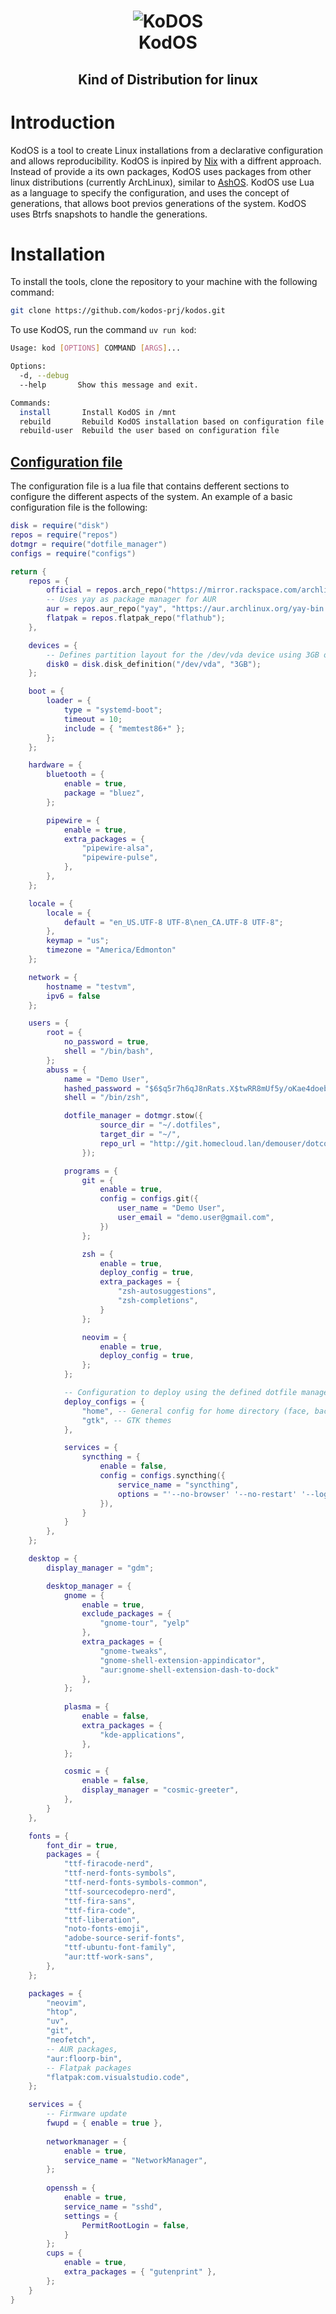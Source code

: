 <h1 align="center">
  <img src="docs/KoDOS.svg" alt="KoDOS">
  <br />
  <b>KodOS</b>
</h1>
  <h2 align="center">Kind of Distribution for linux</h2 >

# Introduction

KodOS is a tool to create Linux installations from a declarative configuration and allows reproducibility. KodOS is inpired by [Nix](https://nixos.org/) with a diffrent approach. Instead of provide a its own packages, KodOS uses packages from other linux distributions (currently ArchLinux), similar to [AshOS](https://github.com/ashos/ashos). KodOS use Lua as a language to specify the configuration, and uses the concept of generations, that allows boot previos generations of the system. KodOS uses Btrfs snapshots to handle the generations.

# Installation

To install the tools, clone the repository to your machine with the following command:

```bash
git clone https://github.com/kodos-prj/kodos.git
```

To use KodOS, run the command `uv run kod`:

```bash
Usage: kod [OPTIONS] COMMAND [ARGS]...

Options:
  -d, --debug
  --help       Show this message and exit.

Commands:
  install       Install KodOS in /mnt
  rebuild       Rebuild KodOS installation based on configuration file
  rebuild-user  Rebuild the user based on configuration file
```

## [Configuration file](#configuration)
The configuration file is a lua file that contains defferent sections to configure the different aspects of the system. An example of a basic configuration file is the following:

```lua
disk = require("disk")
repos = require("repos")
dotmgr = require("dotfile_manager")
configs = require("configs")

return {
    repos = {
        official = repos.arch_repo("https://mirror.rackspace.com/archlinux");
        -- Uses yay as package manager for AUR
        aur = repos.aur_repo("yay", "https://aur.archlinux.org/yay-bin.git");
        flatpak = repos.flatpak_repo("flathub");
    },

    devices = {
        -- Defines partition layout for the /dev/vda device using 3GB of swap
        disk0 = disk.disk_definition("/dev/vda", "3GB");
    };

    boot = {
        loader = {
            type = "systemd-boot";
            timeout = 10;
            include = { "memtest86+" };
        };
    };

    hardware = {
        bluetooth = {
            enable = true,
            package = "bluez",
        };

        pipewire = {
            enable = true,
            extra_packages = {
                "pipewire-alsa",
                "pipewire-pulse",
            },
        },
    };

    locale = {
        locale = {
            default = "en_US.UTF-8 UTF-8\nen_CA.UTF-8 UTF-8";
        },
        keymap = "us";
        timezone = "America/Edmonton"
    };

    network = {
        hostname = "testvm",
        ipv6 = false
    };

    users = {
        root = {
            no_password = true,
            shell = "/bin/bash",
        };
        abuss = {
            name = "Demo User",
            hashed_password = "$6$q5r7h6qJ8nRats.X$twRR8mUf5y/oKae4doeb6.aXhPhh4Z1ZcAz5RJG38MtPRpyFjuN8eCt9GW.a20yZK1O8OvVPtJusVHZ9I8Nk/.",
            shell = "/bin/zsh",

            dotfile_manager = dotmgr.stow({
                    source_dir = "~/.dotfiles",
                    target_dir = "~/",
                    repo_url = "http://git.homecloud.lan/demouser/dotconfig.git",
                });

            programs = {
                git = {
                    enable = true,
                    config = configs.git({
                        user_name = "Demo User",
                        user_email = "demo.user@gmail.com",
                    })
                };

                zsh = {
                    enable = true,
                    deploy_config = true,
                    extra_packages = {
                        "zsh-autosuggestions",
                        "zsh-completions",
                    }
                };

                neovim = {
                    enable = true,
                    deploy_config = true,
                };
            };

            -- Configuration to deploy using the defined dotfile manager
            deploy_configs = {
                "home", -- General config for home directory (face, background, etc.)
                "gtk", -- GTK themes
            },

            services = {
                syncthing = {
                    enable = false,
                    config = configs.syncthing({
                        service_name = "syncthing",
                        options = "'--no-browser' '--no-restart' '--logflags=0' '--gui-address=0.0.0.0:8384' '--no-default-folder'",
                    }),
                }
            }
        },
    };

    desktop = {
        display_manager = "gdm";

        desktop_manager = {
            gnome = {
                enable = true,
                exclude_packages = {
                    "gnome-tour", "yelp"
                },
                extra_packages = {
                    "gnome-tweaks",
                    "gnome-shell-extension-appindicator",
                    "aur:gnome-shell-extension-dash-to-dock"
                },
            };
    
            plasma = {
                enable = false,
                extra_packages = {
                    "kde-applications",
                },
            };

            cosmic = {
                enable = false,
                display_manager = "cosmic-greeter",
            },
        }
    },

    fonts = {
        font_dir = true,
        packages = {
            "ttf-firacode-nerd",
            "ttf-nerd-fonts-symbols",
            "ttf-nerd-fonts-symbols-common",
            "ttf-sourcecodepro-nerd",
            "ttf-fira-sans",
            "ttf-fira-code",
            "ttf-liberation",
            "noto-fonts-emoji",
            "adobe-source-serif-fonts",
            "ttf-ubuntu-font-family",
            "aur:ttf-work-sans",
        },
    };

    packages = {
        "neovim",
        "htop",
        "uv",
        "git",
        "neofetch",
        -- AUR packages,
        "aur:floorp-bin",
        -- Flatpak packages
        "flatpak:com.visualstudio.code",
    };

    services = {
        -- Firmware update
        fwupd = { enable = true },
        
        networkmanager = {
            enable = true,
            service_name = "NetworkManager",
        };
        
        openssh = {
            enable = true,
            service_name = "sshd",
            settings = {
                PermitRootLogin = false,
            }
        }; 
        cups = {
            enable = true,
            extra_packages = { "gutenprint" },
        };
    }
}
```